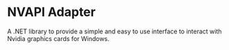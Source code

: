 # NVAPI Adapter
A .NET library to provide a simple and easy to use interface to interact with Nvidia graphics cards for Windows.
